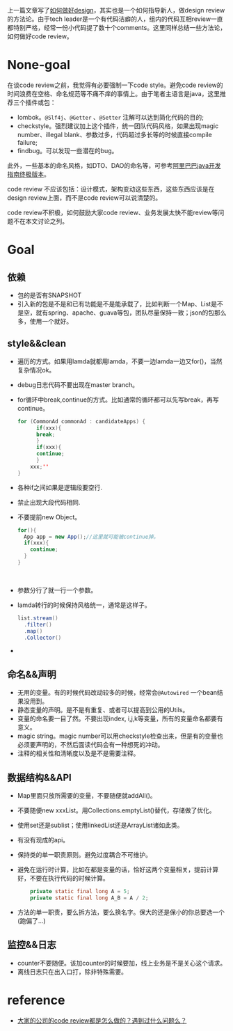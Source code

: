 上一篇文章写了[如何做好design](https://acceml.github.io/2017/11/10/%E5%A6%82%E4%BD%95%E5%81%9A%E5%A5%BD%E7%9A%84design/)，其实也是一个如何指导新人，做design review的方法论。由于tech leader是一个有代码洁癖的人，组内的代码互相review一直都特别严格，经常一份小代码提了数十个comments。这里同样总结一些方法论，如何做好code review。

# None-goal

在谈code review之前，我觉得有必要强制一下code style。避免code review的时间浪费在空格、命名规范等不痛不痒的事情上。由于笔者主语言是java，这里推荐三个插件或包：

- lombok。`@Slf4j`、`@Getter` 、`@Setter` 注解可以达到简化代码的目的;
- checkstyle。强烈建议加上这个插件，统一团队代码风格，如果出现magic number、illegal blank、参数过多，代码超过多长等的时候直接compile failure;
- findbug。可以发现一些潜在的bug。 

此外，一些基本的命名风格，如DTO、DAO的命名等，可参考[阿里巴巴java开发指南终极版本](https://github.com/alibaba/p3c)。

code review 不应该包括：设计模式，架构变动这些东西，这些东西应该是在design review上面，而不是code review可以说清楚的。

code review不积极，如何鼓励大家code review、业务发展太快不能review等问题不在本文讨论之列。

# Goal

## 依赖

- 包的是否有SNAPSHOT
- 引入新的包是不是和已有功能是不是能承载了，比如判断一个Map、List是不是空，就有spring、apache、guava等包，团队尽量保持一致；json的包那么多，使用一个就好。

## style&&clean

- 遍历的方式。如果用lamda就都用lamda，不要一边lamda一边又for()，当然复杂情况ok。

- debug日志代码不要出现在master branch。

- for循环中break,continue的方式。比如通常的循环都可以先写break，再写continue。

  ```java
  for (CommonAd commonAd : candidateApps) {
    	if(xxx){
        break;
    	}
    	if(xxx){
        continue;
    	}
      xxx;''
  }
  ```

- 各种if之间如果是逻辑段要空行.

- 禁止出现大段代码相同.

- 不要提前new Object。

  ```java
  for(){
    App app = new App();//这里就可能被continue掉。
    if(xxx){
      continue;
    }
  }
  ```

  ​

- 参数分行了就一行一个参数。

- lamda转行的时候保持风格统一，通常是这样子。

  ```java
  list.stream()
    .filter()
    .map()
    .Collector()
  ```

- ​

## 命名&&声明

- 无用的变量。有的时候代码改动较多的时候，经常会`@Autowired` 一个bean结果没用到。
- 静态变量的声明。是不是有重复、或者可以提高到公用的Utils。
- 变量的命名要一目了然。不要出现index, i,j,k等变量，所有的变量命名都要有意义。
- magic string。magic number可以用checkstyle检查出来，但是有的变量也必须要声明的，不然后面读代码会有一种想死的冲动。
- 注释的相关性和清晰度以及是不是需要注释。

## 数据结构&&API

- Map里面只放所需要的变量，不要随便就addAll()。

- 不要随便new xxxList。用Collections.emptyList()替代，存储做了优化。

- 使用set还是sublist；使用linkedList还是ArrayList诸如此类。

- 有没有现成的api。

- 保持类的单一职责原则。避免过度耦合不可维护。

- 避免在运行时计算，比如在都是变量的话，恰好这两个变量相关，提前计算好，不要在执行代码的时候计算。

  ```java
      private static final long A = 5;
      private static final long A_B = A / 2;
  ```

- 方法的单一职责，要么拆方法，要么换名字。保大的还是保小的你总要选一个(跑偏了...)

## 监控&&日志

- counter不要随便。该加counter的时候要加，线上业务是不是关心这个请求。
- 离线日志只在出入口打，除非特殊需要。

# reference

* [大家的公司的code review都是怎么做的？遇到过什么问题么？](https://www.zhihu.com/question/41089988)

